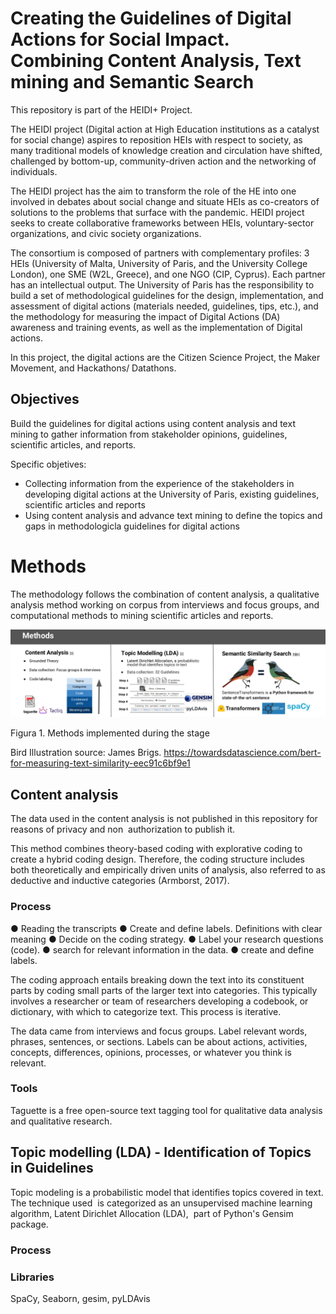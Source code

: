 # Creating the Guidelines of Digital Actions for Social Impact. Combining Content Analysis, Text mining and Semantic Search

This repository is part of the HEIDI+ Project. 

The HEIDI project (Digital action at High Education institutions as a catalyst for social change) aspires to reposition HEIs with respect to society, as many traditional models of knowledge creation and circulation have shifted, challenged by bottom-up, community-driven action and the networking of individuals. 

The HEIDI project has the aim to transform the role of the HE into one involved in debates about social change and situate HEIs as co-creators of solutions to the problems that surface with the pandemic. HEIDI project seeks to create collaborative frameworks between HEIs, voluntary-sector organizations, and civic society organizations.

The consortium is composed of partners with complementary profiles: 3 HEIs (University of Malta, University of Paris, and the University College London), one SME (W2L, Greece), and one NGO (CIP, Cyprus). Each partner has an intellectual output. The University of Paris has the responsibility to build a set of
methodological guidelines for the design, implementation, and assessment of digital actions (materials needed, guidelines, tips, etc.), and the methodology for measuring the impact of Digital Actions (DA) awareness and training events, as well as the implementation of Digital actions.

In this project, the digital actions are the Citizen Science Project, the Maker Movement, and Hackathons/ Datathons.

## Objectives

Build the guidelines for digital actions using content analysis and text mining to gather information from stakeholder opinions, guidelines, scientific articles, and reports.

Specific objetives: 
- Collecting information from  the experience of the stakeholders in developing digital actions at the University of Paris, existing guidelines, scientific articles and reports
- Using content analysis and advance text mining to define the topics and gaps in methodologicla guidelines for digital actions


# Methods
The methodology follows the combination of content analysis, a qualitative analysis method working on
corpus from interviews and focus groups, and computational methods to mining scientific articles and
reports.


![methods](https://github.com/merlynjocol/DigitalActions_NLP_NLU/blob/b7775050f9de5b05469b0a651565d105eb89ee81/Images/Methods_heidi.png)


Figura 1. Methods implemented during the stage

Bird Illustration source: James Brigs.
https://towardsdatascience.com/bert-for-measuring-text-similarity-eec91c6bf9e1



## Content analysis
The data used in the content analysis is not published in this repository for reasons of privacy and non  authorization to publish it. 

This method combines theory-based coding with explorative coding to create a hybrid coding design. Therefore, the coding structure includes both theoretically and empirically driven units of analysis, also referred to as deductive and inductive categories (Armborst, 2017).

### Process
● Reading the transcripts
● Create and define labels. Definitions with clear meaning
● Decide on the coding strategy.
● Label your research questions (code).
● search for relevant information in the data.
● create and define labels.

The coding approach entails breaking down the text into its constituent parts by coding small parts of the larger text into categories. This typically involves a researcher or team of researchers developing a codebook, or dictionary, with which to categorize text. This process is iterative.

The data came from interviews and focus groups. Label relevant words, phrases, sentences, or sections. Labels can be about actions, activities, concepts, differences, opinions, processes, or whatever you think is relevant.

### Tools
Taguette is a free open-source text tagging tool for qualitative data analysis and qualitative research.


## Topic modelling (LDA) - Identification of Topics in Guidelines

Topic modeling is a probabilistic model that identifies topics covered in text. The technique used  is categorized as an unsupervised machine learning algorithm, Latent Dirichlet Allocation (LDA),  part of Python's Gensim package. 

### Process



### Libraries
SpaCy, Seaborn, gesim, pyLDAvis 



